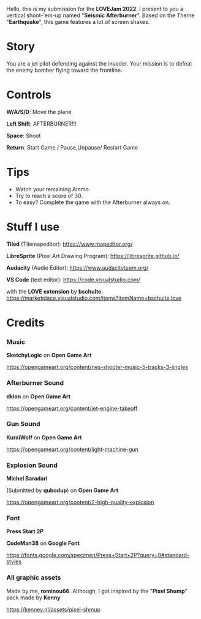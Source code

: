 Hello, this is my submission for the **LOVEJam 2022**. I present to you a vertical shoot-'em-up named "**Seismic Afterburner**". Based on the Theme "**Earthquake**", this game features a lot of screen shakes.

# Story

You are a jet pilot defending against the invader. Your mission is to defeat the enemy bomber flying toward the frontline.

# Controls

**W/A/S/D**: Move the plane

**Left Shift**: AFTERBURNER!!!

**Space**: Shoot

**Return**: Start Game / Pause,Unpause/ Restart Game

# Tips

* Watch your remaining Ammo.
* Try to reach a score of 30.
* To easy? Complete the game with the Afterburner always on. 

# Stuff I use

**Tiled** (Tilemapeditor): https://www.mapeditor.org/

**LibreSprite** (Pixel Art Drawing Program): https://libresprite.github.io/

**Audacity** (Audio Editor): https://www.audacityteam.org/

**VS Code** (text editor): https://code.visualstudio.com/

with the **LOVE extension** by **bschulte**: https://marketplace.visualstudio.com/items?itemName=bschulte.love 

# Credits

### Music 

**SketchyLogic** on **Open Game Art**

https://opengameart.org/content/nes-shooter-music-5-tracks-3-jingles

### Afterburner Sound

**dklon** on **Open Game Art**

https://opengameart.org/content/jet-engine-takeoff

### Gun Sound

**KuraiWolf** on **Open Game Art**

https://opengameart.org/content/light-machine-gun

### Explosion Sound

**Michel Baradari**

(Submitted by **qubodup**) on **Open Game Art**

https://opengameart.org/content/2-high-quality-explosion

### Font 

**Press Start 2P**

﻿**CodeMan38** on **Google Font** 

https://fonts.google.com/specimen/Press+Start+2P?query=8#standard-styles

### All graphic assets

Made by me, **rominou66**. Although, I got inspired by the "**Pixel Shump**" pack made by **Kenny**

https://kenney.nl/assets/pixel-shmup 
